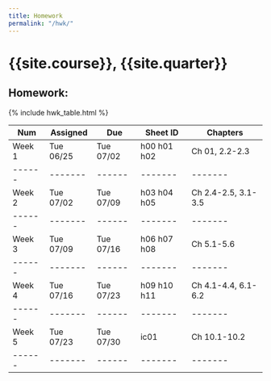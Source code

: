 ```yaml
---
title: Homework
permalink: "/hwk/"
---
```


# {{site.course}}, {{site.quarter}}

<h2 id="homework">Homework:</h2>
{% include hwk_table.html %}

| Num  | Assigned | Due | Sheet ID |Chapters
| ------| ------- | ------|------- |-------|
Week 1|	Tue 06/25|	Tue 07/02 | h00 h01 h02 | Ch 01, 2.2-2.3
| ------| ------- | ------|------- |-------|
Week 2|	Tue 07/02|	Tue 07/09 | h03 h04 h05 | Ch 2.4-2.5, 3.1-3.5 
| ------| ------- | ------|------- |-------|
Week 3|	Tue 07/09|	Tue 07/16| h06 h07 h08| Ch 5.1-5.6
| ------| ------- | ------|------- |-------|
Week 4|	Tue 07/16|	Tue 07/23| h09 h10 h11| Ch 4.1-4.4, 6.1-6.2
| ------| ------- | ------|------- |-------|
Week 5|	Tue 07/23|	Tue 07/30| ic01| Ch 10.1-10.2
| ------| ------- | ------|------- |-------|
